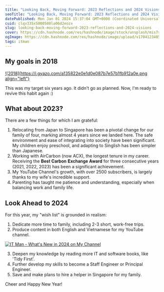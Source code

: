 ```yaml
---
title: "Looking Back, Moving Forward: 2023 Reflections and 2024 Visions"
seoTitle: "Looking Back, Moving Forward: 2023 Reflections and 2024 Visions"
datePublished: Mon Jan 01 2024 15:37:04 GMT+0000 (Coordinated Universal Time)
cuid: clqv335x5000508la06d2eozx
slug: looking-back-moving-forward-2023-reflections-and-2024-visions
cover: https://cdn.hashnode.com/res/hashnode/image/stock/unsplash/mis7syjThUU/upload/5ed907d171a31fbeac0ce486bf049610.jpeg
ogImage: https://cdn.hashnode.com/res/hashnode/image/upload/v1704123405189/bcae00de-0a7a-4225-a94f-1f51a0cbcefd.png
tags: itman
---
```


## My goals in 2018

[![2018](https://i.gyazo.com/a135822e0e1d0e087b7e57b1fb912a0e.png align="left")](https://gyazo.com/a135822e0e1d0e087b7e57b1fb912a0e)

This was my target six years ago. It didn't go as planned. Now, I'm ready to revive this habit again :)

## What about 2023?

There are a few things for which I am grateful:

1. Relocating from Japan to Singapore has been a pivotal change for our family of four, marking almost 4 years since we landed here. The safe environment and ease of integrating into society have been significant. My children enjoy preschool, and adapting to Singlish has been simpler than Japanese.
2. Working with AirCarbon (now ACX), the longest tenure in my career. Receiving the 𝐁𝐞𝐬𝐭 𝐂𝐚𝐫𝐛𝐨𝐧 𝐄𝐱𝐜𝐡𝐚𝐧𝐠𝐞 𝐀𝐰𝐚𝐫𝐝 for three consecutive years (2021, 2022, 2023) has been a significant achievement.
3. My YouTube Channel's growth, with over 2500 subscribers, is largely thanks to my wife's incredible support.
4. Parenting has taught me patience and understanding, especially when balancing work and family life.

## Look Ahead to 2024

For this year, my "wish list" is grounded in realism:

1. Dedicate more time to family, including 2-3 short, work-free trips.
2. Produce content in both English and Vietnamese for my YouTube channel.

[![IT Man - What's New in 2024 on My Channel](https://i.ytimg.com/vi/zvG-7P3p3Ko/hqdefault.jpg)](https://www.youtube.com/watch?v=zvG-7P3p3Ko)

3. Deepen my knowledge by reading more IT and software books, like 'Tidy First'.
4. Further develop my skills to become a Staff Engineer or Principal Engineer.
5. Save and make plans to hire a helper in Singapore for my family.

Cheer and Happy New Year!
